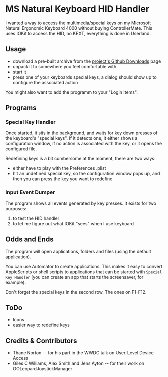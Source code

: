 # MS Natural Keyboard HID Handler

I wanted a way to access the multimedia/special keys on my Microsoft Natural Ergonomic Keyboard 4000 without buying ControllerMate.
This uses IOKit to access the HID, no KEXT, everything is done in Userland.

## Usage

* download a pre-built archive from the [project's Github Downloads](https://github.com/Orangenhain/MS-Natural-Keyboard-HID-Handler/downloads) page
* unpack it to somewhere you feel comfortable with
* start it
* press one of your keyboards special keys, a dialog should show up to configure the associated action

You might also want to add the programm to your "Login Items".

## Programs

### Special Key Handler

Once started, it sits in the background, and waits for key down presses of the keyboard's "special keys". If it detects one, it either shows a configuration window, if no action is associated with the key, or it opens the configured file.

Redefining keys is a bit cumbersome at the moment, there are two ways:

* either have to play with the Preferences .plist 
* hit an undefined special key, so the configuration window pops up, and then you can press the key you want to redefine

### Input Event Dumper

The program shows all events generated by key presses. It exists for two purposes:

1. to test the HID handler
2. to let me figure out what IOKit "sees" when I use keyboard

## Odds and Ends

The program will open applications, folders and files (using the default application).

You can use Automator to create applications. This makes it easy to convert AppleScripts or shell scripts to applications that can be started with `Special Key Handler` (you can create an app that starts the screensaver, for example).

Don't forget the special keys in the second row. The ones on F1-F12.

## ToDo

* Icons
* easier way to redefine keys

## Credits & Contributors

* Thane Norton -- for his part in the WWDC talk on User-Level Device Access
* Giles C Williams, Alex Smith and Jens Ayton -- for their work on OOLeopardJoystickManager
